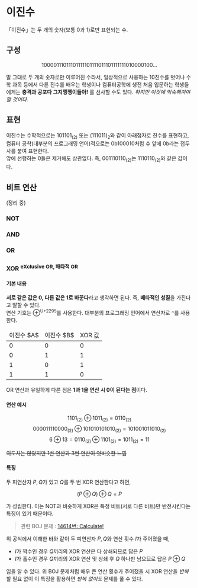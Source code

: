 이진수
======
「이진수」는 두 개의 숫자(보통 0과 1)로만 표현되는 수.

구성
----
$$10000111011101111101111011101111111010000100...$$

말 그대로 두 개의 숫자로만 이루어진 수라서, 일상적으로 사용하는 10진수를 벗어나 수학 과목 등에서 다른 진수를 배우는 학생이나 컴퓨터공학에 생전 처음 입문하는 학생들에게는 **충격과 공포다 그지깽깽이들아!** 를 선사할 수도 있다. *하지만 이것에 익숙해져야 할 것이다.*

표현
----
이진수는 수학적으로는 $101101_{(2)}$ 또는 $(111011)_{2}$와 같이 아래첨자로 진수를 표현하고, 컴퓨터 공학(대부분의 프로그래밍 언어)적으로는 $\textsf{0b}100010$처럼 수 앞에 $\textsf{0b}$라는 접두사를 붙여 표현한다.  
앞에 선행하는 $0$들은 제거해도 상관없다. 즉, $001110110_{(2)}$는 $1110110_{(2)}$와 같은 값이다.

비트 연산
---------
(정리 중)
### NOT

### AND

### OR

### XOR <sup>eXclusive OR, 배타적 OR</sup>
#### 기본 내용
**서로 같은 값은 $\textbf{0}$, 다른 값은 $\textbf{1}$로 바꾼다**라고 생각하면 된다. 즉, **배타적인 성질**을 가진다고 말할 수 있다.  
연산 기호는 ⊕<sup>U+2295</sup>를 사용한다. 대부분의 프로그래밍 언어에서 연산자로 `^`를 사용한다.

<table>
    <thead>
        <tr>
            <td>이진수 $A$</td>
            <td>이진수 $B$</td>
            <td>XOR 값</td>
        </tr>
    </thead>
    <tbody>
        <tr>
            <td>0</td>
            <td>0</td>
            <td>0</td>
        </tr>
        <tr>
            <td>0</td>
            <td>1</td>
            <td>1</td>
        </tr>
        <tr>
            <td>1</td>
            <td>0</td>
            <td>1</td>
        </tr>
        <tr>
            <td>1</td>
            <td>1</td>
            <td>0</td>
        </tr>
    </tbody>
</table>

OR 연산과 유일하게 다른 점은 **1과 1을 연산 시 0이 된다는 점**이다.

#### 연산 예시
$$1101_{(2)} ⊕ 1011_{(2)} = 0110_{(2)}$$
$$000011110000_{(2)} ⊕ 101010101010_{(2)} = 101001011010_{(2)}$$
$$6 ⊕ 13 = 0110_{(2)} ⊕ 1101_{(2)} = 1011_{(2)} = 11$$

~~의도치는 않았지만 1번 연산과 3번 연산이 엇비슷한 느낌~~

#### 특징
두 피연산자 $P, Q$가 있고 $Q$를 두 번 XOR 연산한다고 하면,

$$(P ⊕ Q) ⊕ Q = P$$

가 성립한다. 이는 NOT과 비슷하게 XOR은 특정 비트(서로 다른 비트)만 반전시킨다는 특징이 있기 때문이다.
> 관련 BOJ 문제 : [14614번: Calculate!](https://www.acmicpc.net/problem/14614)

위 공식에서 이해한 바와 같이 두 피연산자 $P, Q$와 연산 횟수 $I$가 주어졌을 때,

- $I$가 짝수인 경우 $Q$끼리의 XOR 연산은 다 상쇄되므로 답은 $P$
- $I$가 홀수인 경우 $Q$끼리의 XOR 연산 및 상쇄 후 $Q$ 하나만 남으므로 답은 $P ⊕ Q$

임을 알 수 있다. 위 BOJ 문제처럼 매우 큰 연산 횟수가 주어졌을 시 XOR 연산을 *반복*할 필요 없이 이 특징을 활용하면 *반복 없이도* 문제를 풀 수 있다.